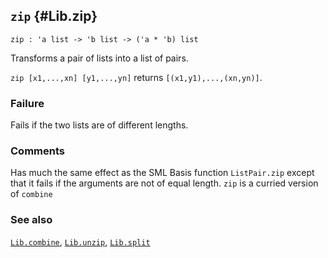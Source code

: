 ## `zip` {#Lib.zip}


```
zip : 'a list -> 'b list -> ('a * 'b) list
```



Transforms a pair of lists into a list of pairs.


`zip [x1,...,xn] [y1,...,yn]` returns `[(x1,y1),...,(xn,yn)]`.

### Failure

Fails if the two lists are of different lengths.

### Comments

Has much the same effect as the SML Basis function `ListPair.zip` except
that it fails if the arguments are not of equal length. `zip` is a
curried version of `combine`

### See also

[`Lib.combine`](#Lib.combine), [`Lib.unzip`](#Lib.unzip), [`Lib.split`](#Lib.split)

